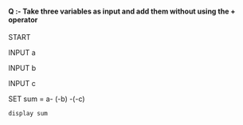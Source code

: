 #### Q :- Take three variables as input and add them without using the + operator

START

INPUT a

INPUT b

INPUT c

SET sum = a- (-b) -(-c)

    display sum
